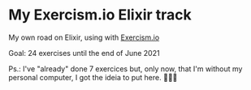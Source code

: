 # My Exercism.io Elixir track
My own road on Elixir, using with [Exercism.io](https://exercism.io/)

Goal: 24 exercises until the end of June 2021

Ps.: I've "already" done 7 exercices but, only now, that I'm without my personal computer, I got the ideia to put here. 🤦🏻‍♂️
